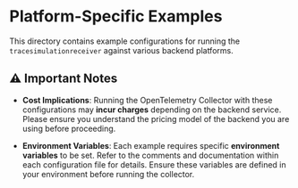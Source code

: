 # Platform-Specific Examples

This directory contains example configurations for running the `tracesimulationreceiver` against various backend platforms.

## ⚠️ Important Notes

* **Cost Implications**: Running the OpenTelemetry Collector with these configurations may **incur charges** depending on the backend service. Please ensure you understand the pricing model of the backend you are using before proceeding.

* **Environment Variables**: Each example requires specific **environment variables** to be set. Refer to the comments and documentation within each configuration file for details. Ensure these variables are defined in your environment before running the collector.
